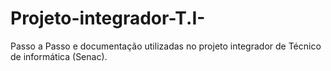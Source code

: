 # Projeto-integrador-T.I-
Passo a Passo e documentação utilizadas no projeto integrador de Técnico de informática (Senac).
